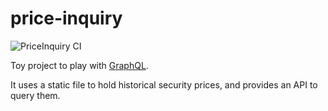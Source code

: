 # price-inquiry

![PriceInquiry CI](https://github.com/mohankapil3/price-inquiry/workflows/PriceInquiry%20CI/badge.svg?branch=master)

Toy project to play with [GraphQL](https://graphql.org/).

It uses a static file to hold historical security prices, and provides an API to query them.  